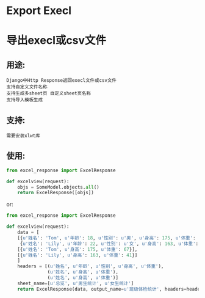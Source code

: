 # Export Execl
导出execl或csv文件
====================

用途:
----
    Django中Http Response返回execl文件或csv文件
    支持自定义文件名称
    支持生成多sheet页 自定义sheet页名称
    支持导入模板生成

支持:
----
    需要安装xlwt库

使用:
----

```python
from excel_response import ExcelResponse

def excelview(request):
    objs = SomeModel.objects.all()
    return ExcelResponse([objs])
```
or:

```python
from excel_response import ExcelResponse

def excelview(request):
    data = [
    [{u'姓名': 'Tom', u'年龄': 18, u'性别': u'男', u'身高': 175, u'体重': 67},
     {u'姓名': 'Lily', u'年龄': 22, u'性别': u'女', u'身高': 163, u'体重': 41}],
    [{u'姓名': 'Tom', u'身高': 175, u'体重': 67}],
    [{u'姓名': 'Lily', u'身高': 163, u'体重': 41}]
    ]
    headers = [(u'姓名', u'年龄', u'性别', u'身高', u'体重'),
               (u'姓名', u'身高', u'体重'),
               (u'姓名', u'身高', u'体重')]
    sheet_name=[u'总览', u'男生统计', u'女生统计']
    return ExcelResponse(data, output_name=u'班级体检统计', headers=headers, is_template=False, sheet_name=sheet_name)
```